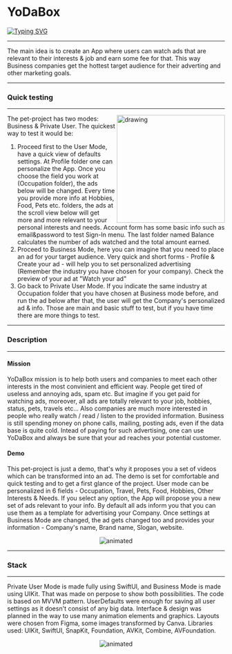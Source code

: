 # YoDaBox
[![Typing SVG](https://readme-typing-svg.herokuapp.com?size=16&multiline=true&height=70&lines=YoDaBox+%3D+Your+Data+Box;People+earn+by+watching+ads+%26;Business+gets+the+hottest+target+audience)](https://git.io/typing-svg)
***
The main idea is to create an App where users can watch ads that are relevant to their interests & job and earn some fee for that. This way Business companies get the hottest target audience for their adverting and other marketing goals.
___

### Quick testing
___
<img align="right" src="https://ie.wampi.ru/2022/06/24/SNIMOK-EKRANA-2022-06-24-V-17.29.10.png" alt="drawing" style="width:250px;"/> The pet-project has two modes: Business & Private User. The quickest way to test it would be:
1. Proceed first to the User Mode, have a quick view of defaults settings. At Profile folder one can personalize the App. Once you choose the field you work at (Occupation folder), the ads below will be changed. Every time you provide more info at Hobbies, Food, Pets etc. folders, the ads at the scroll view below will get more and more relevant to your personal interests and needs. Account form has some basic info such as email&password to test Sign-In menu. The last folder named Balance calculates the number of ads watched and the total amount earned. 
2. Proceed to Business Mode, here you can imagine that you need to place an ad for your target audience. Very quick and short forms - Profile & Create your ad - will help you to set personalized advertising (Remember the industry you have chosen for your company). Check the preview of your ad at "Watch your ad"
3. Go back to Private User Mode. If you indicate the same industry at Occupation folder that you have chosen at Business mode before, and run the ad below after that, the user will get the Company's personalized ad & info. 
Those are main and basic stuff to test, but if you have time there are more things to test.
___

### Description
___
#### Mission
YoDaBox mission is to help both users and companies to meet each other interests in the most convinient and efficient way. 
People get tired of useless and annoying ads, spam etc. But imagine if you get paid for watching ads, moreover, all ads are totally relevant to your job, hobbies, status, pets, travels etc...
Also companies are much more interested in people who really watch / read / listen to the provided information. Business is still spending money on phone calls, mailing, posting ads, even if the data base is quite cold. Intead of paying for such advertising, one can use YoDaBox and always be sure that your ad reaches your potential customer.
#### Demo
This pet-project is just a demo, that's why it proposes you a set of videos which can be transformed into an ad. The demo is set for comfortable and quick testing and to get a first glance of the project. 
User mode can be personalized in 6 fields - Occupation, Travel, Pets, Food, Hobbies, Other Interests & Needs. If you select any option, the App will propose you a new set of ads relevant to your info. 
By default all ads inform you that you can use them as a template for advertising your Company. Once settings at Business Mode are changed, the ad gets changed too and provides your information - Company's name, Brand name, Slogan, website.
<p align="center">
  <img src="https://media.giphy.com/media/ibPBFAAwnvCfzUfavN/giphy.gif" alt="animated"> 

___
### Stack
___
Private User Mode is made fully using SwiftUI, and Business Mode is made using UIKit. That was made on perpose to show both possibilities. The code is based on MVVM pattern. UserDefaults were enough for saving all user settings as it doesn't consist of any big data. Interface & design was planned in the way to use many animation elements and graphics. Layouts were chosen from Figma, some images transformed by Canva. Libraries used: UIKit, SwiftUI, SnapKit, Foundation, AVKit, Combine, AVFoundation.
<p align="center">
<img src="https://media.giphy.com/media/TC59t6BDltvM82ESoY/giphy.gif" alt="animated" />

